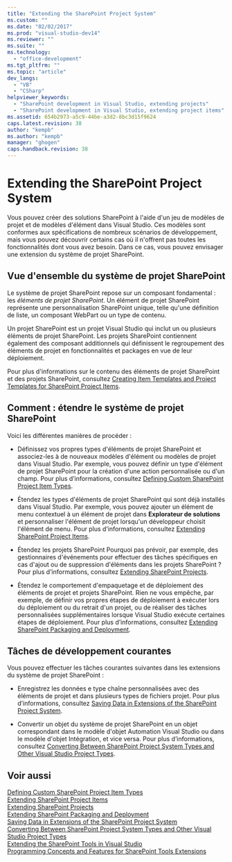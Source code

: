 ```yaml
---
title: "Extending the SharePoint Project System"
ms.custom: ""
ms.date: "02/02/2017"
ms.prod: "visual-studio-dev14"
ms.reviewer: ""
ms.suite: ""
ms.technology: 
  - "office-development"
ms.tgt_pltfrm: ""
ms.topic: "article"
dev_langs: 
  - "VB"
  - "CSharp"
helpviewer_keywords: 
  - "SharePoint development in Visual Studio, extending projects"
  - "SharePoint development in Visual Studio, extending project items"
ms.assetid: 654b2973-a5c9-44be-a3d2-8bc3d15f9624
caps.latest.revision: 38
author: "kempb"
ms.author: "kempb"
manager: "ghogen"
caps.handback.revision: 38
---
```

# Extending the SharePoint Project System
  Vous pouvez créer des solutions SharePoint à l'aide d'un jeu de modèles de projet et de modèles d'élément dans Visual Studio.  Ces modèles sont conformes aux spécifications de nombreux scénarios de développement, mais vous pouvez découvrir certains cas où il n'offrent pas toutes les fonctionnalités dont vous avez besoin.  Dans ce cas, vous pouvez envisager une extension du système de projet SharePoint.  
  
## Vue d'ensemble du système de projet SharePoint  
 Le système de projet SharePoint repose sur un composant fondamental : les *éléments de projet SharePoint*.  Un élément de projet SharePoint représente une personnalisation SharePoint unique, telle qu'une définition de liste, un composant WebPart ou un type de contenu.  
  
 Un projet SharePoint est un projet Visual Studio qui inclut un ou plusieurs éléments de projet SharePoint.  Les projets SharePoint contiennent également des composant additionnels qui définissent le regroupement des éléments de projet en fonctionnalités et packages en vue de leur déploiement.  
  
 Pour plus d'informations sur le contenu des éléments de projet SharePoint et des projets SharePoint, consultez [Creating Item Templates and Project Templates for SharePoint Project Items](../sharepoint/creating-item-templates-and-project-templates-for-sharepoint-project-items.md).  
  
## Comment : étendre le système de projet SharePoint  
 Voici les différentes manières de procéder :  
  
-   Définissez vos propres types d'éléments de projet SharePoint et associez\-les à de nouveaux modèles d'élément ou modèles de projet dans Visual Studio.  Par exemple, vous pouvez définir un type d'élément de projet SharePoint pour la création d'une action personnalisée ou d'un champ.  Pour plus d’informations, consultez [Defining Custom SharePoint Project Item Types](../sharepoint/defining-custom-sharepoint-project-item-types.md).  
  
-   Étendez les types d'éléments de projet SharePoint qui sont déjà installés dans Visual Studio.  Par exemple, vous pouvez ajouter un élément de menu contextuel à un élément de projet dans **Explorateur de solutions** et personnaliser l'élément de projet lorsqu'un développeur choisit l'élément de menu.  Pour plus d’informations, consultez [Extending SharePoint Project Items](../sharepoint/extending-sharepoint-project-items.md).  
  
-   Étendez les projets SharePoint  Pourquoi pas prévoir, par exemple, des gestionnaires d'événements pour effectuer des tâches spécifiques en cas d'ajout ou de suppression d'éléments dans les projets SharePoint ?  Pour plus d’informations, consultez [Extending SharePoint Projects](../sharepoint/extending-sharepoint-projects.md).  
  
-   Étendez le comportement d'empaquetage et de déploiement des éléments de projet et projets SharePoint.  Rien ne vous empêche, par exemple, de définir vos propres étapes de déploiement à exécuter lors du déploiement ou du retrait d'un projet, ou de réaliser des tâches personnalisées supplémentaires lorsque Visual Studio exécute certaines étapes de déploiement.  Pour plus d’informations, consultez [Extending SharePoint Packaging and Deployment](../sharepoint/extending-sharepoint-packaging-and-deployment.md).  
  
## Tâches de développement courantes  
 Vous pouvez effectuer les tâches courantes suivantes dans les extensions du système de projet SharePoint :  
  
-   Enregistrez les données e type chaîne personnalisées avec des éléments de projet et dans plusieurs types de fichiers projet.  Pour plus d’informations, consultez [Saving Data in Extensions of the SharePoint Project System](../sharepoint/saving-data-in-extensions-of-the-sharepoint-project-system.md).  
  
-   Convertir un objet du système de projet SharePoint en un objet correspondant dans le modèle d'objet Automation Visual Studio ou dans le modèle d'objet Intégration, et vice versa.  Pour plus d’informations, consultez [Converting Between SharePoint Project System Types and Other Visual Studio Project Types](../sharepoint/converting-between-sharepoint-project-system-types-and-other-visual-studio-project-types.md).  
  
## Voir aussi  
 [Defining Custom SharePoint Project Item Types](../sharepoint/defining-custom-sharepoint-project-item-types.md)   
 [Extending SharePoint Project Items](../sharepoint/extending-sharepoint-project-items.md)   
 [Extending SharePoint Projects](../sharepoint/extending-sharepoint-projects.md)   
 [Extending SharePoint Packaging and Deployment](../sharepoint/extending-sharepoint-packaging-and-deployment.md)   
 [Saving Data in Extensions of the SharePoint Project System](../sharepoint/saving-data-in-extensions-of-the-sharepoint-project-system.md)   
 [Converting Between SharePoint Project System Types and Other Visual Studio Project Types](../sharepoint/converting-between-sharepoint-project-system-types-and-other-visual-studio-project-types.md)   
 [Extending the SharePoint Tools in Visual Studio](../sharepoint/extending-the-sharepoint-tools-in-visual-studio.md)   
 [Programming Concepts and Features for SharePoint Tools Extensions](../sharepoint/programming-concepts-and-features-for-sharepoint-tools-extensions.md)  
  
  